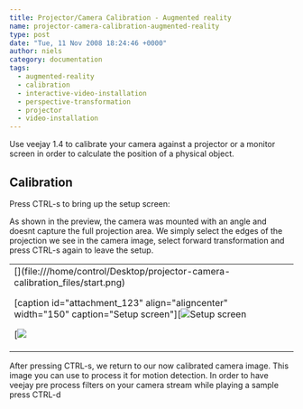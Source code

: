 ```yaml
---
title: Projector/Camera Calibration - Augmented reality
name: projector-camera-calibration-augmented-reality
type: post
date: "Tue, 11 Nov 2008 18:24:46 +0000"
author: niels
category: documentation
tags:
  - augmented-reality
  - calibration
  - interactive-video-installation
  - perspective-transformation
  - projector
  - video-installation
---
```

Use veejay 1.4 to calibrate your camera against a projector or a monitor screen in order to calculate the position of a physical object.  


## Calibration  
Press CTRL-s to bring up the setup screen:  


As shown in the preview, the camera was mounted with an angle and doesnt capture the full projection area. We simply select the edges of the projection we see in the camera image, select forward transformation and press CTRL-s again to leave the setup.  


<table class="c3" border="0" width="688"><tbody><tr><td align="left">[](file:///home/control/Desktop/projector-camera-calibration_files/start.png)  

[caption id="attachment_123" align="aligncenter" width="150" caption="Setup screen"][![Setup screen](/uploads/2008/11/result1.png)  


[![](/uploads/2008/11/result1.png)  
</td><td class="c1"></td></tr></tbody></table>  
After pressing CTRL-s, we return to our now calibrated camera image.  
This image you can use to process it for motion detection. In order to have veejay pre process filters on your camera stream while playing a sample press CTRL-d